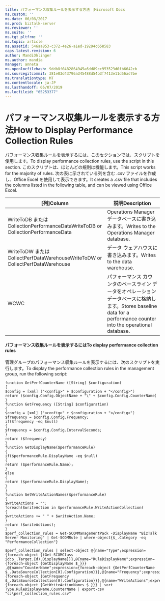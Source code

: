 ```yaml
---
title: パフォーマンス収集ルールを表示する方法 |Microsoft Docs
ms.custom: ''
ms.date: 06/08/2017
ms.prod: biztalk-server
ms.reviewer: ''
ms.suite: ''
ms.tgt_pltfrm: ''
ms.topic: article
ms.assetid: 546aa853-c372-4e26-a1ed-19294c658583
caps.latest.revision: 6
author: MandiOhlinger
ms.author: mandia
manager: anneta
ms.openlocfilehash: 9ddb8f0482864945a6dd89cc953523d0fb6642cb
ms.sourcegitcommit: 381e83d43796a345488d54b3f7413e11d56ad7be
ms.translationtype: MT
ms.contentlocale: ja-JP
ms.lasthandoff: 05/07/2019
ms.locfileid: "65253377"
---
```

# <a name="how-to-display-performance-collection-rules"></a><span data-ttu-id="fdb05-102">パフォーマンス収集ルールを表示する方法</span><span class="sxs-lookup"><span data-stu-id="fdb05-102">How to Display Performance Collection Rules</span></span>
<span data-ttu-id="fdb05-103">パフォーマンス収集ルールを表示するには、このセクションでは、スクリプトを使用します。</span><span class="sxs-lookup"><span data-stu-id="fdb05-103">To display performance collection rules, use the script in this section.</span></span> <span data-ttu-id="fdb05-104">このスクリプトは、ほとんどの規則は機能します。</span><span class="sxs-lookup"><span data-stu-id="fdb05-104">This script works for the majority of rules.</span></span> <span data-ttu-id="fdb05-105">次の表に示されている列を含む .csv ファイルを作成し、Office Excel を使用して表示できます。</span><span class="sxs-lookup"><span data-stu-id="fdb05-105">It creates a .csv file that includes the columns listed in the following table, and can be viewed using Office Excel.</span></span>  
  
|<span data-ttu-id="fdb05-106">[列]</span><span class="sxs-lookup"><span data-stu-id="fdb05-106">Column</span></span>|<span data-ttu-id="fdb05-107">説明</span><span class="sxs-lookup"><span data-stu-id="fdb05-107">Description</span></span>|  
|------------|-----------------|  
|<span data-ttu-id="fdb05-108">WriteToDB または CollectionPerformanceData</span><span class="sxs-lookup"><span data-stu-id="fdb05-108">WriteToDB or CollectionPerformanceData</span></span>|<span data-ttu-id="fdb05-109">Operations Manager データベースに書き込みます。</span><span class="sxs-lookup"><span data-stu-id="fdb05-109">Writes to the Operations Manager database.</span></span>|  
|<span data-ttu-id="fdb05-110">WriteToDW または CollectPerfDataWarehouse</span><span class="sxs-lookup"><span data-stu-id="fdb05-110">WriteToDW or CollectPerfDataWarehouse</span></span>|<span data-ttu-id="fdb05-111">データ ウェアハウスに書き込みます。</span><span class="sxs-lookup"><span data-stu-id="fdb05-111">Writes to the data warehouse.</span></span>|  
|<span data-ttu-id="fdb05-112">WC</span><span class="sxs-lookup"><span data-stu-id="fdb05-112">WC</span></span>|<span data-ttu-id="fdb05-113">パフォーマンス カウンタのベースライン データをオペレーション データベースに格納します。</span><span class="sxs-lookup"><span data-stu-id="fdb05-113">Stores baseline data for a performance counter into the operational database.</span></span>|  
  
#### <a name="to-display-performance-collection-rules"></a><span data-ttu-id="fdb05-114">パフォーマンス収集ルールを表示するには</span><span class="sxs-lookup"><span data-stu-id="fdb05-114">To display performance collection rules</span></span>  
 <span data-ttu-id="fdb05-115">管理グループのパフォーマンス収集ルールを表示するには、次のスクリプトを実行します。</span><span class="sxs-lookup"><span data-stu-id="fdb05-115">To display the performance collection rules in the management group, run the following script:</span></span>  
  
```  
function GetPerfCounterName ([String] $configuration)   
{   
$config = [xml] ("<config>" + $configuration + "</config>")   
return ($config.Config.ObjectName + "\" + $config.Config.CounterName)   
}   
function GetFrequency ([String] $configuration)   
{   
$config = [xml] ("<config>" + $configuration + "</config>")   
$frequency = $config.Config.Frequency;   
if($frequency -eq $null)   
{   
$frequency = $config.Config.IntervalSeconds;   
}   
return ($frequency)   
}   
function GetDisplayName($performanceRule)   
{   
if($performanceRule.DisplayName -eq $null)   
{   
return ($performanceRule.Name);   
}   
else   
{   
return ($performanceRule.DisplayName);   
}   
}   
function GetWriteActionNames($performanceRule)   
{   
$writeActions = "";   
foreach($writeAction in $performanceRule.WriteActionCollection)   
{   
$writeActions += " " + $writeAction.Name;   
}   
return ($writeActions);   
}   
$perf_collection_rules = Get-SCOMManagementPack -DisplayName "BizTalk Server Monitoring" | Get-SCOMRule | where-object{$_.Category -eq "PerformanceCollection"}  
  
$perf_collection_rules | select-object @{name="Type";expression={foreach-object {(Get-SCOMClass -id:$_.Target.Id).DisplayName}}},@{name="RuleDisplayName";expression={foreach-object {GetDisplayName $_}}} ,@{name="CounterName";expression={foreach-object {GetPerfCounterName $_.DataSourceCollection[0].Configuration}}},@{name="Frequency";expression={foreach-object {GetFrequency $_.DataSourceCollection[0].Configuration}}},@{name="WriteActions";expression={foreach-object {GetWriteActionNames $_}}} | sort Type,RuleDisplayName,CounterName | export-csv "c:\perf_collection_rules.csv"  
  
```